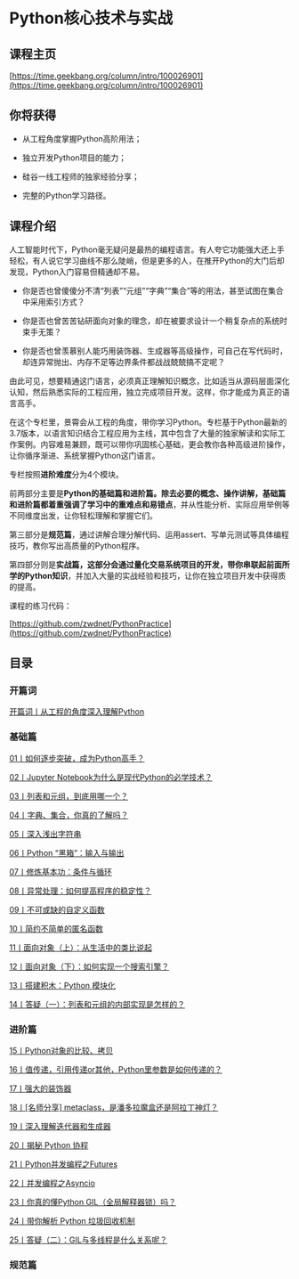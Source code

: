 # Python核心技术与实战

## 课程主页

[https://time.geekbang.org/column/intro/100026901](https://time.geekbang.org/column/intro/100026901)

## 你将获得

- 从工程角度掌握Python高阶用法；

- 独立开发Python项目的能力；

- 硅谷一线工程师的独家经验分享；

- 完整的Python学习路径。

## 课程介绍

人工智能时代下，Python毫无疑问是最热的编程语言。有人夸它功能强大还上手轻松，有人说它学习曲线不那么陡峭，但是更多的人，在推开Python的大门后却发现，Python入门容易但精通却不易。

- 你是否也曾傻傻分不清“列表”“元组”“字典”“集合”等的用法，甚至试图在集合中采用索引方式？

- 你是否也曾苦苦钻研面向对象的理念，却在被要求设计一个稍复杂点的系统时束手无策？

- 你是否也曾羡慕别人能巧用装饰器、生成器等高级操作，可自己在写代码时，却连异常抛出、内存不足等边界条件都战战兢兢搞不定呢？

由此可见，想要精通这门语言，必须真正理解知识概念，比如适当从源码层面深化认知，然后熟悉实际的工程应用，独立完成项目开发。这样，你才能成为真正的语言高手。

在这个专栏里，景霄会从工程的角度，带你学习Python。专栏基于Python最新的3.7版本，以语言知识结合工程应用为主线，其中包含了大量的独家解读和实际工作案例。内容难易兼顾，既可以带你巩固核心基础，更会教你各种高级进阶操作，让你循序渐进、系统掌握Python这门语言。

专栏按照**进阶难度**分为4个模块。

前两部分主要是**Python的基础篇和进阶篇。除去必要的概念、操作讲解，基础篇和进阶篇都着重强调了学习中的重难点和易错点**，并从性能分析、实际应用举例等不同维度出发，让你轻松理解和掌握它们。

第三部分是**规范篇**，通过讲解合理分解代码、运用assert、写单元测试等具体编程技巧，教你写出高质量的Python程序。

第四部分则是**实战篇，这部分会通过量化交易系统项目的开发，带你串联起前面所学的Python知识**，并加入大量的实战经验和技巧，让你在独立项目开发中获得质的提高。

课程的练习代码：

[https://github.com/zwdnet/PythonPractice](https://github.com/zwdnet/PythonPractice)

## 目录

### 开篇词

[开篇词丨从工程的角度深入理解Python](/notes/Python/Python核心技术与实战/开篇词/从工程的角度深入理解Python)

### 基础篇

[01丨如何逐步突破，成为Python高手？](/notes/Python/Python核心技术与实战/基础篇/如何逐步突破，成为Python高手？)

[02丨Jupyter Notebook为什么是现代Python的必学技术？](/notes/Python/Python核心技术与实战/基础篇/JupyterNotebook为什么是现代Python的必学技术？)

[03丨列表和元组，到底用哪一个？](/notes/Python/Python核心技术与实战/基础篇/列表和元组，到底用哪一个？)

[04丨字典、集合，你真的了解吗？](/notes/Python/Python核心技术与实战/基础篇/字典、集合，你真的了解吗？)

[05丨深入浅出字符串](/notes/Python/Python核心技术与实战/基础篇/深入浅出字符串)

[06丨Python “黑箱”：输入与输出](/notes/Python/Python核心技术与实战/基础篇/Python“黑箱”：输入与输出)

[07丨修炼基本功：条件与循环](/notes/Python/Python核心技术与实战/基础篇/修炼基本功：条件与循环)

[08丨异常处理：如何提高程序的稳定性？](/notes/Python/Python核心技术与实战/基础篇/异常处理：如何提高程序的稳定性？)

[09丨不可或缺的自定义函数](/notes/Python/Python核心技术与实战/基础篇/不可或缺的自定义函数)

[10丨简约不简单的匿名函数](/notes/Python/Python核心技术与实战/基础篇/简约不简单的匿名函数)

[11丨面向对象（上）：从生活中的类比说起](/notes/Python/Python核心技术与实战/基础篇/面向对象（上）：从生活中的类比说起)

[12丨面向对象（下）：如何实现一个搜索引擎？](/notes/Python/Python核心技术与实战/基础篇/面向对象（下）：如何实现一个搜索引擎？)

[13丨搭建积木：Python 模块化](/notes/Python/Python核心技术与实战/基础篇/搭建积木：Python模块化)

[14丨答疑（一）：列表和元组的内部实现是怎样的？](/notes/Python/Python核心技术与实战/基础篇/答疑（一）：列表和元组的内部实现是怎样的？)

### 进阶篇

[15丨Python对象的比较、拷贝](/notes/Python/Python核心技术与实战/进阶篇/Python对象的比较、拷贝)

[16丨值传递，引用传递or其他，Python里参数是如何传递的？](/notes/Python/Python核心技术与实战/进阶篇/值传递，引用传递or其他，Python里参数是如何传递的？)

[17丨强大的装饰器](/notes/Python/Python核心技术与实战/进阶篇/强大的装饰器)

[18丨[名师分享] metaclass，是潘多拉魔盒还是阿拉丁神灯？](/notes/Python/Python核心技术与实战/进阶篇/名师分享metaclass，是潘多拉魔盒还是阿拉丁神灯？)

[19丨深入理解迭代器和生成器](/notes/Python/Python核心技术与实战/进阶篇/深入理解迭代器和生成器)

[20丨揭秘 Python 协程](/notes/Python/Python核心技术与实战/进阶篇/揭秘Python协程)

[21丨Python并发编程之Futures](/notes/Python/Python核心技术与实战/进阶篇/Python并发编程之Futures)

[22丨并发编程之Asyncio](/notes/Python/Python核心技术与实战/进阶篇/并发编程之Asyncio)

[23丨你真的懂Python GIL（全局解释器锁）吗？](/notes/Python/Python核心技术与实战/进阶篇/你真的懂PythonGIL（全局解释器锁）吗？)

[24丨带你解析 Python 垃圾回收机制](/notes/Python/Python核心技术与实战/进阶篇/带你解析Python垃圾回收机制)

[25丨答疑（二）：GIL与多线程是什么关系呢？](/notes/Python/Python核心技术与实战/进阶篇/答疑（二）：GIL与多线程是什么关系呢？)

### 规范篇

